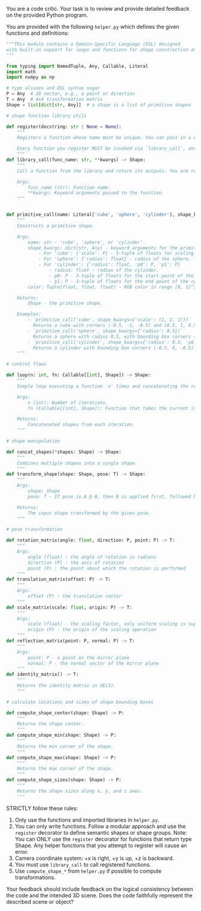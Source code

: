 You are a code critic. Your task is to review and provide detailed feedback on the provided Python program. 

You are provided with the following `helper.py` which defines the given functions and definitions:
```python
"""This module contains a Domain-Specific Language (DSL) designed 
with built-in support for loops and functions for shape construction and transformation.
"""

from typing import NamedTuple, Any, Callable, Literal
import math
import numpy as np

# type aliases and DSL syntax sugar
P = Any  # 3D vector, e.g., a point or direction
T = Any  # 4x4 transformation matrix
Shape = list[dict[str, Any]]  # a shape is a list of primitive shapes

# shape function library utils

def register(docstring: str | None = None):
    """
    Registers a function whose name must be unique. You can pass in a docstring (optional).

    Every function you register MUST be invoked via `library_call`, and cannot be invoked directly via the function name.
    """
def library_call(func_name: str, **kwargs) -> Shape:
    """
    Call a function from the library and return its outputs. You are responsible for registering the function with `register`.

    Args:
        func_name (str): Function name.
        **kwargs: Keyword arguments passed to the function.
    """


def primitive_call(name: Literal['cube', 'sphere', 'cylinder'], shape_kwargs: dict[str, Any], color: tuple[float, float, float] = (1.0, 1.0, 1.0)) -> Shape:
    """
    Constructs a primitive shape.

    Args:
        name: str - 'cube', 'sphere', or 'cylinder'.
        shape_kwargs: dict[str, Any] - keyword arguments for the primitive shape.
            - For 'cube': {'scale': P} - 3-tuple of floats for scaling along x, y, z axes.
            - For 'sphere': {'radius': float} - radius of the sphere.
            - For 'cylinder': {'radius': float, 'p0': P, 'p1': P}
                - radius: float - radius of the cylinder.
                - p0: P - 3-tuple of floats for the start point of the cylinder's centerline.
                - p1: P - 3-tuple of floats for the end point of the cylinder's centerline.
        color: Tuple[float, float, float] - RGB color in range [0, 1]^3.

    Returns:
        Shape - the primitive shape.

    Examples:
        - `primitive_call('cube', shape_kwargs={'scale': (1, 2, 1)})`
          Returns a cube with corners (-0.5, -1, -0.5) and (0.5, 1, 0.5).
        - `primitive_call('sphere', shape_kwargs={'radius': 0.5})`
          Returns a sphere with radius 0.5, with bounding box corners (-0.5, -0.5, -0.5) and (0.5, 0.5, 0.5).
        - `primitive_call('cylinder', shape_kwargs={'radius': 0.5, 'p0': (0, 0, 0), 'p1': (0, 1, 0)})`
          Returns a cylinder with bounding box corners (-0.5, 0, -0.5) and (0.5, 1, 0.5).
    """

# control flows

def loop(n: int, fn: Callable[[int], Shape]) -> Shape:
    """
    Simple loop executing a function `n` times and concatenating the results.

    Args:
        n (int): Number of iterations.
        fn (Callable[[int], Shape]): Function that takes the current iteration index returns a shape.

    Returns:
        Concatenated shapes from each iteration.
    """

# shape manipulation

def concat_shapes(*shapes: Shape) -> Shape:
    """
    Combines multiple shapes into a single shape.
    """
def transform_shape(shape: Shape, pose: T) -> Shape:
    """
    Args:
        shape: Shape
        pose: T - If pose is A @ B, then B is applied first, followed by A.

    Returns:
        The input shape transformed by the given pose.
    """

# pose transformation

def rotation_matrix(angle: float, direction: P, point: P) -> T:
    """
    Args:
        angle (float) : the angle of rotation in radians
        direction (P) : the axis of rotation
        point (P) : the point about which the rotation is performed
    """
def translation_matrix(offset: P) -> T:
    """
    Args:
        offset (P) : the translation vector
    """
def scale_matrix(scale: float, origin: P) -> T:
    """
    Args:
        scale (float) - the scaling factor, only uniform scaling is supported
        origin (P) - the origin of the scaling operation
    """
def reflection_matrix(point: P, normal: P) -> T:
    """
    Args:
        point: P - a point on the mirror plane
        normal: P - the normal vector of the mirror plane
    """
def identity_matrix() -> T:
    """
    Returns the identity matrix in SE(3).
    """

# calculate locations and sizes of shape bounding boxes

def compute_shape_center(shape: Shape) -> P:
    """
    Returns the shape center.
    """
def compute_shape_min(shape: Shape) -> P:
    """
    Returns the min corner of the shape.
    """
def compute_shape_max(shape: Shape) -> P:
    """
    Returns the max corner of the shape.
    """
def compute_shape_sizes(shape: Shape) -> P:
    """
    Returns the shape sizes along x, y, and z axes.
    """

```

STRICTLY follow these rules:
1. Only use the functions and imported libraries in `helper.py`.
2. You can only write functions. Follow a modular approach and use the `register` decorator to define semantic shapes or shape groups. Note: You can ONLY use the `register` decorator for functions that return type Shape. Any helper functions that you attempt to register will cause an error.
3. Camera coordinate system: +x is right, +y is up, +z is backward. 
4. You must use `library_call` to call registered functions.
5. Use `compute_shape_*` from `helper.py` if possible to compute transformations.


Your feedback should include feedback on the logical consistency between the code and the intended 3D scene. Does the code faithfully represent the described scene or object?
